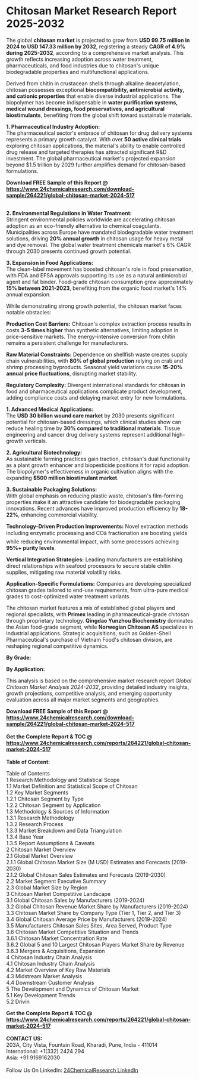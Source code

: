 <h1>Chitosan Market Research Report 2025-2032</h1><p>The global <strong>chitosan market</strong> is projected to grow from <strong>USD 99.75 million in 2024 to USD 147.33 million by 2032</strong>, registering a steady <strong>CAGR of 4.9% during 2025-2032</strong>, according to a comprehensive market analysis. This growth reflects increasing adoption across water treatment, pharmaceuticals, and food industries due to chitosan's unique biodegradable properties and multifunctional applications.</p><p>Derived from chitin in crustacean shells through alkaline deacetylation, chitosan possesses exceptional <strong>biocompatibility, antimicrobial activity, and cationic properties</strong> that enable diverse industrial applications. The biopolymer has become indispensable in <strong>water purification systems, medical wound dressings, food preservatives, and agricultural biostimulants</strong>, benefiting from the global shift toward sustainable materials.</p><p><strong>1. Pharmaceutical Industry Adoption:</strong><br>
The pharmaceutical sector's embrace of chitosan for drug delivery systems represents a primary growth catalyst. With over <strong>50 active clinical trials</strong> exploring chitosan applications, the material's ability to enable controlled drug release and targeted therapies has attracted significant R&amp;D investment. The global pharmaceutical market's projected expansion beyond $1.5 trillion by 2029 further amplifies demand for chitosan-based formulations.</p><div><b>Download FREE Sample of this Report @ 
            <a href="https://www.24chemicalresearch.com/download-sample/264221/global-chitosan-market-2024-517">
            https://www.24chemicalresearch.com/download-sample/264221/global-chitosan-market-2024-517</a></b></div><br><p><strong>2. Environmental Regulations in Water Treatment:</strong><br>
Stringent environmental policies worldwide are accelerating chitosan adoption as an eco-friendly alternative to chemical coagulants. Municipalities across Europe have mandated biodegradable water treatment solutions, driving <strong>20% annual growth</strong> in chitosan usage for heavy metal and dye removal. The global water treatment chemicals market's 6% CAGR through 2030 presents continued growth potential.</p><p><strong>3. Expansion in Food Applications:</strong><br>
The clean-label movement has boosted chitosan's role in food preservation, with FDA and EFSA approvals supporting its use as a natural antimicrobial agent and fat binder. Food-grade chitosan consumption grew approximately <strong>15% between 2021-2023</strong>, benefiting from the organic food market's 14% annual expansion.</p><p>While demonstrating strong growth potential, the chitosan market faces notable obstacles:</p><p><strong>Production Cost Barriers:</strong> Chitosan's complex extraction process results in costs <strong>3-5 times higher</strong> than synthetic alternatives, limiting adoption in price-sensitive markets. The energy-intensive conversion from chitin remains a persistent challenge for manufacturers.</p><p><strong>Raw Material Constraints:</strong> Dependence on shellfish waste creates supply chain vulnerabilities, with <strong>80% of global production</strong> relying on crab and shrimp processing byproducts. Seasonal yield variations cause <strong>15-20% annual price fluctuations</strong>, disrupting market stability.</p><p><strong>Regulatory Complexity:</strong> Divergent international standards for chitosan in food and pharmaceutical applications complicate product development, adding compliance costs and delaying market entry for new formulations.</p><p><strong>1. Advanced Medical Applications:</strong><br>
The <strong>USD 30 billion wound care market</strong> by 2030 presents significant potential for chitosan-based dressings, which clinical studies show can reduce healing time by <strong>30% compared to traditional materials</strong>. Tissue engineering and cancer drug delivery systems represent additional high-growth verticals.</p><p><strong>2. Agricultural Biotechnology:</strong><br>
As sustainable farming practices gain traction, chitosan's dual functionality as a plant growth enhancer and biopesticide positions it for rapid adoption. The biopolymer's effectiveness in organic cultivation aligns with the expanding <strong>$500 million biostimulant market</strong>.</p><p><strong>3. Sustainable Packaging Solutions:</strong><br>
With global emphasis on reducing plastic waste, chitosan's film-forming properties make it an attractive candidate for biodegradable packaging innovations. Recent advances have improved production efficiency by <strong>18-22%</strong>, enhancing commercial viability.</p><p><strong>Technology-Driven Production Improvements:</strong> Novel extraction methods including enzymatic processing and COâ fractionation are boosting yields while reducing environmental impact, with some processors achieving <strong>95%+ purity levels</strong>.</p><p><strong>Vertical Integration Strategies:</strong> Leading manufacturers are establishing direct relationships with seafood processors to secure stable chitin supplies, mitigating raw material volatility risks.</p><p><strong>Application-Specific Formulations:</strong> Companies are developing specialized chitosan grades tailored to end-use requirements, from ultra-pure medical grades to cost-optimized water treatment variants.</p><p>The chitosan market features a mix of established global players and regional specialists, with <strong>Primex</strong> leading in pharmaceutical-grade chitosan through proprietary technology. <strong>Qingdao Yunzhou Biochemistry</strong> dominates the Asian food-grade segment, while <strong>Norwegian Chitosan AS</strong> specializes in industrial applications. Strategic acquisitions, such as Golden-Shell Pharmaceutical's purchase of Vietnam Food's chitosan division, are reshaping regional competitive dynamics.</p><p><strong>By Grade:</strong></p><p><strong>By Application:</strong></p><p>This analysis is based on the comprehensive market research report <em>Global Chitosan Market Analysis 2024-2032</em>, providing detailed industry insights, growth projections, competitive analysis, and emerging opportunity evaluation across all major market segments and geographies.</p><div><b>Download FREE Sample of this Report @ 
            <a href="https://www.24chemicalresearch.com/download-sample/264221/global-chitosan-market-2024-517">
            https://www.24chemicalresearch.com/download-sample/264221/global-chitosan-market-2024-517</a></b></div><br><div><b>Get the Complete Report & TOC @ 
            <a href="https://www.24chemicalresearch.com/reports/264221/global-chitosan-market-2024-517">
            https://www.24chemicalresearch.com/reports/264221/global-chitosan-market-2024-517</a></b></div><br>
            <b>Table of Content:</b><p>Table of Contents<br />
1 Research Methodology and Statistical Scope<br />
1.1 Market Definition and Statistical Scope of Chitosan<br />
1.2 Key Market Segments<br />
1.2.1 Chitosan Segment by Type<br />
1.2.2 Chitosan Segment by Application<br />
1.3 Methodology & Sources of Information<br />
1.3.1 Research Methodology<br />
1.3.2 Research Process<br />
1.3.3 Market Breakdown and Data Triangulation<br />
1.3.4 Base Year<br />
1.3.5 Report Assumptions & Caveats<br />
2 Chitosan Market Overview<br />
2.1 Global Market Overview<br />
2.1.1 Global Chitosan Market Size (M USD) Estimates and Forecasts (2019-2030)<br />
2.1.2 Global Chitosan Sales Estimates and Forecasts (2019-2030)<br />
2.2 Market Segment Executive Summary<br />
2.3 Global Market Size by Region<br />
3 Chitosan Market Competitive Landscape<br />
3.1 Global Chitosan Sales by Manufacturers (2019-2024)<br />
3.2 Global Chitosan Revenue Market Share by Manufacturers (2019-2024)<br />
3.3 Chitosan Market Share by Company Type (Tier 1, Tier 2, and Tier 3)<br />
3.4 Global Chitosan Average Price by Manufacturers (2019-2024)<br />
3.5 Manufacturers Chitosan Sales Sites, Area Served, Product Type<br />
3.6 Chitosan Market Competitive Situation and Trends<br />
3.6.1 Chitosan Market Concentration Rate<br />
3.6.2 Global 5 and 10 Largest Chitosan Players Market Share by Revenue<br />
3.6.3 Mergers & Acquisitions, Expansion<br />
4 Chitosan Industry Chain Analysis<br />
4.1 Chitosan Industry Chain Analysis<br />
4.2 Market Overview of Key Raw Materials<br />
4.3 Midstream Market Analysis<br />
4.4 Downstream Customer Analysis<br />
5 The Development and Dynamics of Chitosan Market <br />
5.1 Key Development Trends<br />
5.2 Drivin</p><div><b>Get the Complete Report & TOC @ 
            <a href="https://www.24chemicalresearch.com/reports/264221/global-chitosan-market-2024-517">
            https://www.24chemicalresearch.com/reports/264221/global-chitosan-market-2024-517</a></b></div><br><b>CONTACT US:</b><br>
            203A, City Vista, Fountain Road, Kharadi, Pune, India - 411014<br>
            International: +1(332) 2424 294<br>
            Asia: +91 9169162030 <br><br>
            Follow Us On LinkedIn: <a href="https://www.linkedin.com/company/24chemicalresearch/">24ChemicalResearch LinkedIn</a>